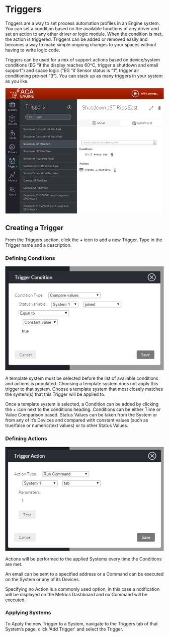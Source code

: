 # Triggers

Triggers are a way to set process automation profiles in an Engine system. You can set a condition based on the available functions of any driver and set an action to any other driver or logic module.  When the condition is met, the action is triggered. Triggers can be added or removed easily and becomes a way to make simple ongoing changes to your spaces without having to write logic code.

Triggers can be used for a mix of support actions based on device/system conditions \(EG “if the display reaches 60^C, trigger a shutdown and email support”\) and space logic \(“EG “if Sensor status is “1”, trigger air conditioning pre-set “3”\). You can stack up as many triggers in your system as you like.

![](../../.gitbook/assets/image11.png)

## Creating a Trigger

From the Triggers section, click the + icon to add a new Trigger. Type in the Trigger name and a description.

### Defining Conditions

![](../../.gitbook/assets/image14.png)

A template system must be selected before the list of available conditions and actions is populated. Choosing a template system does not apply this trigger to that system. Choose a template system that most closely matches the system\(s\) that this Trigger will be applied to.

Once a template system is selected, a Condition can be added by clicking the + icon next to the conditions heading. Conditions can be either Time or Value Comparison based. Status Values can be taken from the System or from any of it’s Devices and compared with constant values \(such as true/false or numeric/text values\) or to other Status Values.

### Defining Actions

![](../../.gitbook/assets/image3.png)

Actions will be performed to the applied Systems every time the Conditions are met.

An email can be sent to a specified address or a Command can be executed on the System or any of its Devices.

Specifying no Action is a commonly used option, in this case a notification will be displayed on the Metrics Dashboard and no Command will be executed.

### Applying Systems

To Apply the new Trigger to a System, navigate to the Triggers tab of that System’s page, click ‘Add Trigger’ and select the Trigger.

